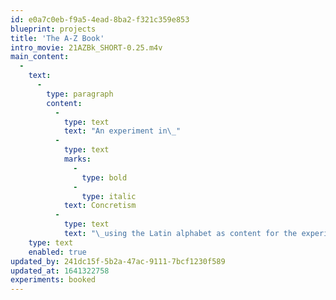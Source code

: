 ```yaml
---
id: e0a7c0eb-f9a5-4ead-8ba2-f321c359e853
blueprint: projects
title: 'The A-Z Book'
intro_movie: 21AZBk_SHORT-0.25.m4v
main_content:
  -
    text:
      -
        type: paragraph
        content:
          -
            type: text
            text: "An experiment in\_"
          -
            type: text
            marks:
              -
                type: bold
              -
                type: italic
            text: Concretism
          -
            type: text
            text: "\_using the Latin alphabet as content for the experience of the bookwork. Letters, partly printed or constituted in relations to other parts, reveal themselves in the concrete experience from turning pages and page fragments."
    type: text
    enabled: true
updated_by: 241dc15f-5b2a-47ac-9111-7bcf1230f589
updated_at: 1641322758
experiments: booked
---
```

